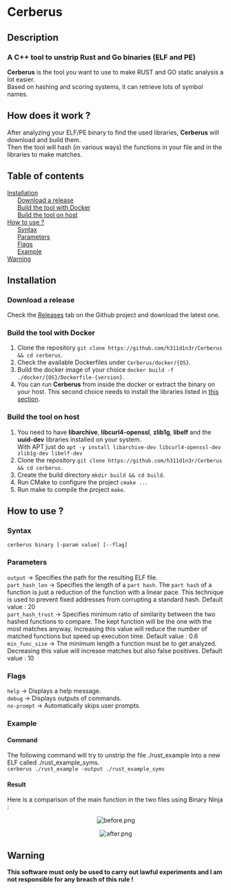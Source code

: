 # Cerberus
## Description
### A C++ tool to unstrip Rust and Go binaries (ELF and PE) 
**Cerberus** is the tool you want to use to make RUST and GO static analysis a lot easier.  
Based on hashing and scoring systems, it can retrieve lots of symbol names.
## How does it work ?
After analyzing your ELF/PE binary to find the used libraries, **Cerberus** will download and build them.  
Then the tool will hash (in various ways) the functions in your file and in the libraries to make matches.  
## Table of contents
[Installation](#install)  
&nbsp;&nbsp;&nbsp;&nbsp;&nbsp;&nbsp;[Download a release](#install_release)  
&nbsp;&nbsp;&nbsp;&nbsp;&nbsp;&nbsp;[Build the tool with Docker](#install_build_docker)  
&nbsp;&nbsp;&nbsp;&nbsp;&nbsp;&nbsp;[Build the tool on host](#install_build_host)  
[How to use ?](#how)  
&nbsp;&nbsp;&nbsp;&nbsp;&nbsp;&nbsp;[Syntax](#how_syntax)  
&nbsp;&nbsp;&nbsp;&nbsp;&nbsp;&nbsp;[Parameters](#how_params)  
&nbsp;&nbsp;&nbsp;&nbsp;&nbsp;&nbsp;[Flags](#how_flags)  
&nbsp;&nbsp;&nbsp;&nbsp;&nbsp;&nbsp;[Example](#how_example)  
[Warning](#warning)  

<a name="install"/>

## Installation

<a name="install_release"/>

### Download a release
Check the [Releases](https://github.com/h311d1n3r/Cerberus/releases/) tab on the Github project and download the latest one.  

<a name="install_build_docker"/>

### Build the tool with Docker
1. Clone the repository `git clone https://github.com/h311d1n3r/Cerberus && cd cerberus`.
2. Check the available Dockerfiles under `Cerberus/docker/{OS}`.  
3. Build the docker image of your choice `docker build -f ./docker/{OS}/Dockerfile-{version}`.
4. You can run **Cerberus** from inside the docker or extract the binary on your host. This second choice needs to install the libraries listed in [this section](#install_build_host).  

<a name="install_build_host"/>

### Build the tool on host  
1. You need to have **libarchive**, **libcurl4-openssl**, **zlib1g**, **libelf** and the **uuid-dev** libraries installed on your system.  
With APT just do `apt -y install libarchive-dev libcurl4-openssl-dev zlib1g-dev libelf-dev`
2. Clone the repository `git clone https://github.com/h311d1n3r/Cerberus && cd cerberus`.  
3. Create the build directory `mkdir build && cd build`.  
4. Run CMake to configure the project `cmake ..`.
5. Run make to compile the project `make`.  

<a name="how"/>

## How to use ?

<a name="how_syntax"/>

### Syntax
`cerberus binary [-param value] [--flag]`

<a name="how_params"/>

### Parameters
`output` -> Specifies the path for the resulting ELF file.  
`part_hash_len` -> Specifies the length of a `part hash`. The `part hash` of a function is just a reduction of the function with a linear pace.
This technique is used to prevent fixed addresses from corrupting a standard hash. Default value : 20  
`part_hash_trust` -> Specifies minimum ratio of similarity between the two hashed functions to compare. The kept function will be the one with the most matches anyway.
Increasing this value will reduce the number of matched functions but speed up execution time. Default value : 0.6  
`min_func_size` -> The minimum length a function must be to get analyzed. Decreasing this value will increase matches but also false positives. Default value : 10  

<a name="how_flags"/>

### Flags
`help` -> Displays a help message.  
`debug` -> Displays outputs of commands.  
`no-prompt` -> Automatically skips user prompts.  

<a name="how_example"/>

### Example
#### Command
The following command will try to unstrip the file ./rust_example into a new ELF called ./rust_example_syms.  
`cerberus ./rust_example -output ./rust_example_syms`
#### Result
Here is a comparison of the main function in the two files using Binary Ninja :  

<p align="center">
  <img src="https://i.imgur.com/uvpC63E.png" alt="before.png"/>
</p>

<p align="center">
  <img src="https://i.imgur.com/Sp3ct49.png" alt="after.png"/>
</p>

<a name="warning"/>

## Warning
**This software must only be used to carry out lawful experiments and I am not responsible for any breach of this rule !**  
